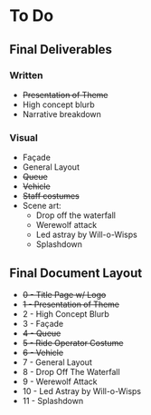 # To Do

## Final Deliverables

### Written
- ~~Presentation of Theme~~
- High concept blurb
- Narrative breakdown

### Visual
- Façade
- General Layout
- ~~Queue~~
- ~~Vehicle~~
- ~~Staff costumes~~
- Scene art:
  - Drop off the waterfall
  - Werewolf attack
  - Led astray by Will-o-Wisps
  - Splashdown


## Final Document Layout
- ~~0 - Title Page w/ Logo~~
- ~~1 - Presentation of Theme~~
- 2 - High Concept Blurb
- 3 - Façade
- ~~4 - Queue~~
- ~~5 - Ride Operator Costume~~
- ~~6 - Vehicle~~
- 7 - General Layout
- 8 - Drop Off The Waterfall
- 9 - Werewolf Attack
- 10 - Led Astray by Will-o-Wisps
- 11 - Splashdown
